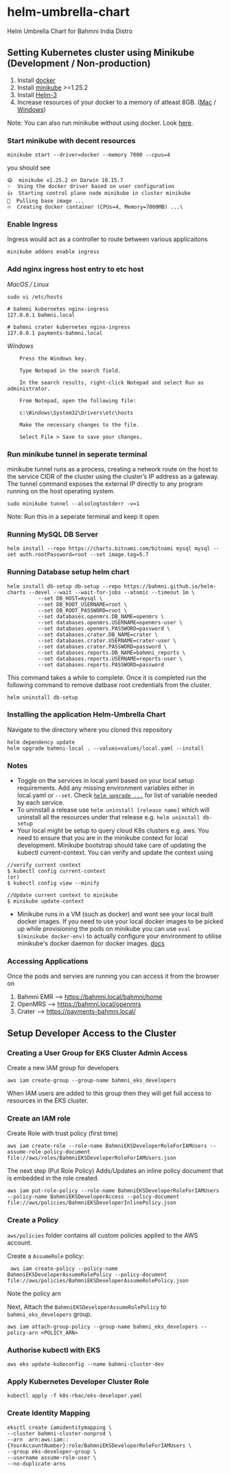 # helm-umbrella-chart
Helm Umbrella Chart for Bahmni India Distro

## Setting Kubernetes cluster using Minikube (Development / Non-production)

1. Install [docker](https://docs.docker.com/engine/install/)
2. Install [minikube](https://minikube.sigs.k8s.io/docs/start/) >=1.25.2
3. Install [Helm-3](https://helm.sh/docs/intro/install/#through-package-managers)
4. Increase resources of your docker to a memory of atleast 8GB.
   ([Mac](https://docs.docker.com/desktop/mac/) /
   [Windows](https://docs.docker.com/desktop/windows/))

Note: You can also run minikube without using docker. Look
[here](https://minikube.sigs.k8s.io/docs/drivers/).

### Start minikube with decent resources

```
minikube start --driver=docker --memory 7000 --cpus=4
```

you should see

```
😄  minikube v1.25.2 on Darwin 10.15.7
✨  Using the docker driver based on user configuration
👍  Starting control plane node minikube in cluster minikube
🚜  Pulling base image ...
🔥  Creating docker container (CPUs=4, Memory=7000MB) ...\
```

### Enable Ingress

Ingress would act as a controller to route between various applicaitons

`minikube addons enable ingress`

### Add nginx ingress host entry to etc host

_MacOS / Linux_

```
sudo vi /etc/hosts

# bahmni kubernetes nginx-ingress
127.0.0.1 bahmni.local

# bahmni crater kubernetes nginx-ingress
127.0.0.1 payments-bahmni.local
```

_Windows_

```
    Press the Windows key.

    Type Notepad in the search field.

    In the search results, right-click Notepad and select Run as administrator.

    From Notepad, open the following file:

    c:\Windows\System32\Drivers\etc\hosts

    Make the necessary changes to the file.

    Select File > Save to save your changes.
```

### Run minikube tunnel in seperate terminal

minikube tunnel runs as a process, creating a network route on the host to the
service CIDR of the cluster using the cluster’s IP address as a gateway. The
tunnel command exposes the external IP directly to any program running on the
host operating system.

`sudo minikube tunnel --alsologtostderr -v=1`

Note: Run this in a seperate terminal and keep it open

### Running MySQL DB Server
`helm install --repo https://charts.bitnami.com/bitnami mysql mysql --set auth.rootPassword=root --set image.tag=5.7`

### Running Database setup helm chart
```shell
helm install db-setup db-setup --repo https://bahmni.github.io/helm-charts --devel --wait --wait-for-jobs --atomic --timeout 1m \
          --set DB_HOST=mysql \
          --set DB_ROOT_USERNAME=root \
          --set DB_ROOT_PASSWORD=root \
          --set databases.openmrs.DB_NAME=openmrs \
          --set databases.openmrs.USERNAME=openmrs-user \
          --set databases.openmrs.PASSWORD=password \
          --set databases.crater.DB_NAME=crater \
          --set databases.crater.USERNAME=crater-user \
          --set databases.crater.PASSWORD=password \
          --set databases.reports.DB_NAME=bahmni_reports \
          --set databases.reports.USERNAME=reports-user \
          --set databases.reports.PASSWORD=password
```
This command takes a while to complete. Once it is completed run the following command to remove datbase root credentials from the cluster.
```shell
helm uninstall db-setup
```

### Installing the application Helm-Umbrella Chart
Navigate to the directory where you cloned this repository
```shell
helm dependency update
helm upgrade bahmni-local . --values=values/local.yaml --install
```
### Notes
- Toggle on the services in local.yaml based on your local setup requirements. Add any missing environment variables either in local.yaml or `--set`. Check [`helm upgrade ...`](https://github.com/BahmniIndiaDistro/helm-umbrella-chart/blob/2179120ef21acfd8f8332436c341e2f106dfa558/.github/workflows/deploy.yaml#L92) for list of variable needed by each service.
- To uninstall a release use `helm uninstall [release name]` which will uninstall all the resources under that release e.g. `helm uninstall db-setup`
- Your local might be setup to query cloud K8s clusters e.g. aws. You need to ensure that you are in the minikube context for local development. Minikube bootstrap should take care of updating the kubectl current-context. You can verify and update the context using
```
//verify current context
$ kubectl config current-context
(or)
$ kubectl config view --minify

//Update current context to minikube
$ minikube update-context
```
- Minikube runs in a VM (such as docker) and wont see your local built docker images. If you need to use your local docker images to be picked up while provisioning the pods on minikube you can use `eval $(minikube docker-env)` to actually configure your environment to utilise minikube's docker daemon for docker images. [docs](https://minikube.sigs.k8s.io/docs/commands/docker-env/)

### Accessing Applications

Once the pods and servies are running you can access it from the browser on

1. Bahmni EMR --> https://bahmni.local/bahmni/home
2. OpenMRS --> https://bahmni.local/openmrs
4. Crater --> https://payments-bahmni.local/
## Setup Developer Access to the Cluster

### Creating a User Group for EKS Cluster Admin Access

Create a new IAM group for developers
```
aws iam create-group --group-name bahmni_eks_developers
```
When IAM users are added to this group then they will get full access to resources in the EKS cluster.
### Create an IAM role
Create Role with trust policy (first time)
```
aws iam create-role --role-name BahmniEKSDeveloperRoleForIAMUsers --assume-role-policy-document file://aws/roles/BahmniEKSDeveloperRoleForIAMUsers.json
```
The next step (Put Role Policy) Adds/Updates an inline policy document that is embedded in the role created.
```
aws iam put-role-policy --role-name BahmniEKSDeveloperRoleForIAMUsers --policy-name BahmniEKSDeveloperAccess --policy-document file://aws/policies/BahmniEKSDeveloperInlinePolicy.json
```
### Create a Policy
`aws/policies` folder contains all custom policies applied to the AWS account.

Create a `AssumeRole` policy:
```
 aws iam create-policy --policy-name BahmniEKSDeveloperAssumeRolePolicy --policy-document file://aws/policies/BahmniEKSDeveloperAssumeRolePolicy.json
```
Note the policy arn 


Next, Attach the `BahmniEKSDeveloperAssumeRolePolicy` to `bahmni_eks_developers` group.
```
aws iam attach-group-policy --group-name bahmni_eks_developers --policy-arn <POLICY_ARN>
```
### Authorise kubectl with EKS
```
aws eks update-kubeconfig --name bahmni-cluster-dev
```
### Apply Kubernetes Developer Cluster Role
```
kubectl apply -f k8s-rbac/eks-developer.yaml
```
### Create Identity Mapping
```
eksctl create iamidentitymapping \
--cluster bahmni-cluster-nonprod \
--arn  arn:aws:iam::{YourAccountNumber}:role/BahmniEKSDeveloperRoleForIAMUsers \
--group eks-developer-group \
--username assume-role-user \
--no-duplicate-arns
```